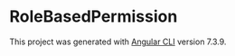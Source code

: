 # RoleBasedPermission

This project was generated with [Angular CLI](https://github.com/angular/angular-cli) version 7.3.9.
